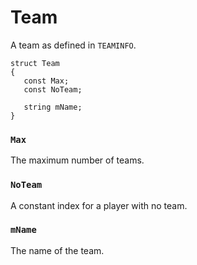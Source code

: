 # Team

A team as defined in `TEAMINFO`.

```
struct Team
{
   const Max;
   const NoTeam;

   string mName;
}
```

### `Max`

The maximum number of teams.

### `NoTeam`

A constant index for a player with no team.

### `mName`

The name of the team.

<!-- EOF -->
